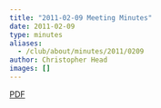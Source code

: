 ```yaml
---
title: "2011-02-09 Meeting Minutes"
date: 2011-02-09
type: minutes
aliases:
  - /club/about/minutes/2011/0209
author: Christopher Head
images: []
---
```


[PDF](/files/minutes-2011-02-09.pdf)
